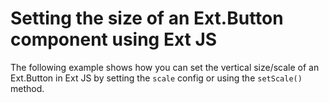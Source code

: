 # Setting the size of an Ext.Button component using Ext JS #

The following example shows how you can set the vertical size/scale of an Ext.Button in Ext JS by setting the `scale` config or using the `setScale()` method.
